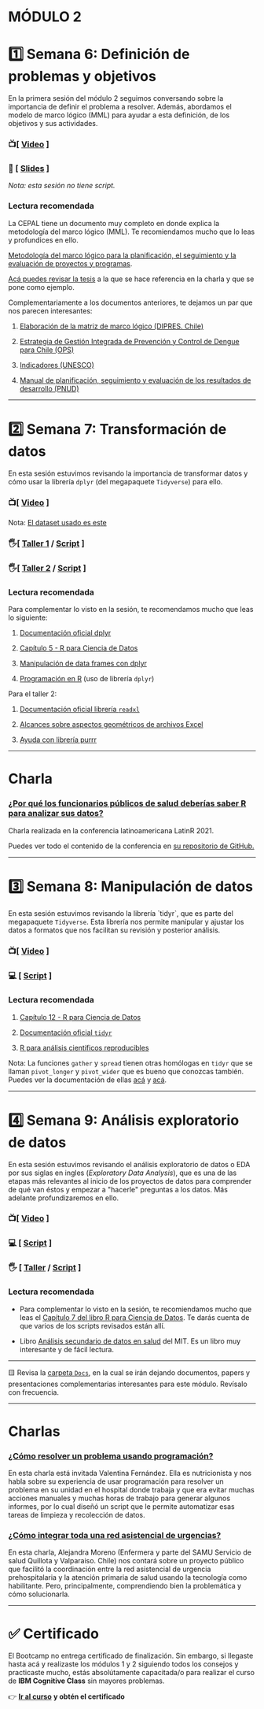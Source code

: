 # MÓDULO 2

# :one: Semana 6: **Definición de problemas y objetivos**

En la primera sesión del módulo 2 seguimos conversando sobre la importancia de definir el problema a resolver. Además, abordamos el modelo de marco lógico (MML) para ayudar a esta definición, de los objetivos y sus actividades.

### :tv:[ [Video](https://youtu.be/fu0vGLGvr0Y) ]

### :closed_book: [ [Slides](https://github.com/opensaludlab/ciencia_datos/blob/main/modulo2/Sesion_1.pdf) ]

*Nota: esta sesión no tiene script.*

### Lectura recomendada

La CEPAL tiene un documento muy completo en donde explica la metodología del marco lógico (MML). Te recomiendamos mucho que lo leas y profundices en ello.

[Metodología del marco lógico para la planificación, el seguimiento y la evaluación de proyectos y programas](https://repositorio.cepal.org/bitstream/handle/11362/5607/S057518_es.pdf).

[Acá puedes revisar la tesis](http://cybertesis.uach.cl/tesis/uach/2017/bpmr457p/doc/bpmr457p.pdf) a la que se hace referencia en la charla y que se pone como ejemplo.

Complementariamente a los documentos anteriores, te dejamos un par que nos parecen interesantes:

1.  [Elaboración de la matriz de marco lógico (DIPRES. Chile)](https://www.dipres.gob.cl/598/articles-140852_doc_pdf.pdf)

2.  [Estrategia de Gestión Integrada de Prevención y Control de Dengue para Chile (OPS)](https://www.paho.org/es/node/38615)

3.  [Indicadores (UNESCO)](https://es.unesco.org/creativity/sites/creativity/files/iucd_manual_metodologico_1.pdf)

4.  [Manual de planificación, seguimiento y evaluación de los resultados de desarrollo (PNUD)](https://www.undp.org/content/dam/undp/documents/evaluation/handbook/spanish/documents/manual_completo.pdf)

------------------------------------------------------------------------

# :two: Semana 7: **Transformación de datos**

En esta sesión estuvimos revisando la importancia de transformar datos y cómo usar la librería `dplyr` (del megapaquete `Tidyverse`) para ello.

### :tv:[ [Video](https://youtu.be/vIErcXee7hE) ]

Nota: [El dataset usado es este](https://github.com/MinCiencia/Datos-COVID19/blob/master/output/producto2/2020-12-28-CasosConfirmados.csv)

### :raised_hand_with_fingers_splayed:[ [Taller 1](https://youtu.be/Y2dD3ie8PiQ) / [Script](https://github.com/opensaludlab/ciencia_datos/blob/main/modulo2/workshop_dplyr.R) ]

### :raised_hand_with_fingers_splayed:[ [Taller 2](https://youtu.be/Ew2o-PtT3l8) / [Script](https://github.com/opensaludlab/ciencia_datos/blob/main/Talleres/excel_workshop.R) ]

### Lectura recomendada

Para complementar lo visto en la sesión, te recomendamos mucho que leas lo siguiente:

1.  [Documentación oficial dplyr](https://dplyr.tidyverse.org/)

2.  [Capítulo 5 - R para Ciencia de Datos](https://es.r4ds.hadley.nz/transform.html)

3.  [Manipulación de data frames con dplyr](https://swcarpentry.github.io/r-novice-gapminder-es/13-dplyr/)

4.  [Programación en R](https://rsanchezs.gitbooks.io/rprogramming/content/chapter9/dplyr.html) (uso de librería `dplyr`)

Para el taller 2:

1.  [Documentación oficial librería `readxl`](https://readxl.tidyverse.org/reference/read_excel.html)

2.  [Alcances sobre aspectos geométricos de archivos Excel](https://readxl.tidyverse.org/articles/sheet-geometry.html)

3.  [Ayuda con librería purrr](http://enrdados.net/post/chuleta-de-purrr/)

------------------------------------------------------------------------

# Charla

### [¿Por qué los funcionarios públicos de salud deberías saber R para analizar sus datos?](https://youtu.be/y77nz9XBlXc)

Charla realizada en la conferencia latinoamericana LatinR 2021.

Puedes ver todo el contenido de la conferencia en [su repositorio de GitHub.](https://github.com/LatinR/presentaciones-LatinR2021)

------------------------------------------------------------------------

# :three: Semana 8: **Manipulación de datos**

En esta sesión estuvimos revisando la librería \`tidyr\`, que es parte del megapaquete `Tidyverse`. Esta librería nos permite manipular y ajustar los datos a formatos que nos facilitan su revisión y posterior análisis.

### :tv:[ [Video](https://youtu.be/hveAdbE92G0) ]

### :computer: [ [Script](https://github.com/opensaludlab/ciencia_datos/blob/main/modulo2/Limpieza_datos.R) ]

### Lectura recomendada

1.  [Capítulo 12 - R para Ciencia de Datos](https://r4ds-en-espaniol.netlify.app/datos-ordenados.html)

2.  [Documentación oficial `tidyr`](https://tidyr.tidyverse.org/)

3.  [R para análisis científicos reproducibles](https://swcarpentry.github.io/r-novice-gapminder-es/14-tidyr/)

Nota: La funciones `gather` y `spread` tienen otras homólogas en `tidyr` que se llaman `pivot_longer` y `pivot_wider` que es bueno que conozcas también. Puedes ver la documentación de ellas [acá](https://tidyr.tidyverse.org/reference/pivot_longer.html) y [acá](https://tidyr.tidyverse.org/reference/pivot_wider.html).

------------------------------------------------------------------------

# :four: Semana 9: **Análisis exploratorio de datos**

En esta sesión estuvimos revisando el análisis exploratorio de datos o EDA por sus siglas en ingles (*Exploratory Data Analysis*), que es una de las etapas más relevantes al inicio de los proyectos de datos para comprender de qué van éstos y empezar a "hacerle" preguntas a los datos. Más adelante profundizaremos en ello.

### :tv:[ [Video](https://youtu.be/ep_HvRxefck) ]

### :computer: [ [Script](https://github.com/opensaludlab/ciencia_datos/blob/main/modulo2/Analisis_exploratorio_datos_EDA.R) ]

### :raised_hand_with_fingers_splayed: [ [Taller](https://youtu.be/iR-CYYSohnU) / [Script](https://github.com/opensaludlab/ciencia_datos/blob/main/modulo2/workshop_metricas.R) ]

### Lectura recomendada

-   Para complementar lo visto en la sesión, te recomiendamos mucho que leas el [Capítulo 7 del libro R para Ciencia de Datos](https://r4ds-en-espaniol.netlify.app/an%C3%A1lisis-exploratorio-de-datos-eda.html). Te darás cuenta de que varios de los scripts revisados están allí.

-   Libro [Análisis secundario de datos en salud](https://github.com/opensaludlab/ciencia_datos/blob/main/modulo2/Docs/Uso_secundario_de_datos_en_salud-MIT.pdf) del MIT. Es un libro muy interesante y de fácil lectura.

------------------------------------------------------------------------

:yellow_square: Revisa la [carpeta `Docs`](https://github.com/opensaludlab/ciencia_datos/tree/main/modulo2/Docs), en la cual se irán dejando documentos, papers y presentaciones complementarias interesantes para este módulo. Revísalo con frecuencia.

------------------------------------------------------------------------

# **Charlas**

### [¿Cómo resolver un problema usando programación?](https://youtu.be/eDpibmA2TeI)

En esta charla está invitada Valentina Fernández. Ella es nutricionista y nos habla sobre su experiencia de usar programación para resolver un problema en su unidad en el hospital donde trabaja y que era evitar muchas acciones manuales y muchas horas de trabajo para generar algunos informes, por lo cual diseñó un script que le permite automatizar esas tareas de limpieza y recolección de datos.

### [¿Cómo integrar toda una red asistencial de urgencias?](https://youtu.be/upgv84Ghoq8)

En esta charla, Alejandra Moreno (Enfermera y parte del SAMU Servicio de salud Quillota y Valparaiso. Chile) nos contará sobre un proyecto público que facilitó la coordinación entre la red asistencial de urgencia prehospitalaria y la atención primaria de salud usando la tecnología como habilitante. Pero, principalmente, comprendiendo bien la problemática y cómo solucionarla.

------------------------------------------------------------------------

# :white_check_mark: Certificado

El Bootcamp no entrega certificado de finalización. Sin embargo, si llegaste hasta acá y realizaste los módulos 1 y 2 siguiendo todos los consejos y practicaste mucho, estás absolútamente capacitada/o para realizar el curso de **IBM Cognitive Class** sin mayores problemas.

:point_right: [**Ir al curso**](https://cognitiveclass.ai/courses/r-101) **y obtén el certificado**
